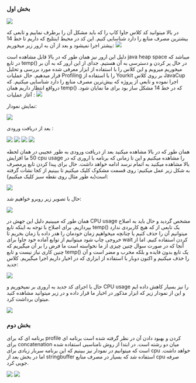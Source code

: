 ### بخش اول

<img src="./images/1.png"/>
 
در بالا میتوانید کد کلاس جاوا کاپ را که باید مشکل آن را برطرف نماییم و تابعی که بیشترین مصرف منابع را دارد شناسایی کنیم.
این کد در محیط اینتلیج که داریم تا خط 14 بیشتر اجرا نمیشود و بعد از آن به ارور زیر میخوریم:
<img src="./images/2.png"/>

 دلیل این ارور نیز همان طور که در بالا قابل مشاهده است java heap space میباشد که در تابع temp() در حال پر کردن و دسترسی به آن هستیم.
جدای از این ارور که به آن بر میخوریم میرویم و این کلاس را با استفاده از ابزار معرفی شده مورد بررسی و تحلیل قرار میدهیم.
حال عملیات Profiling را با استفاده از Yourkit بر روی کلاس JavaCup اجرا نموده و تابعی از پروژه که بیش‌ترین مصرف منابع را دارد شناسایی میکنیم. که درواقع انتظار داریم همان temp() که در خط 14 مشکل ساز بود برای ما نمایان شود.
آغاز عملیات :
<img src="./images/3.png"/>
 
نمایش نمودار:

<img src="./images/4.png"/>

 
بعد از دریافت ورودی :
 
 <img src="./images/5.png"/>
<img src="./images/6.png"/>
<img src="./images/7.png"/>
<img src="./images/8.png"/>


 
 همان طور که در بالا مشاهده میکنید بعد از دریافت ورودی به طور عجیبی در همان لحظه 50 ما افزایش cpu usage را مشاهده میکنیم و این تا زمانی که برنامه با اروری که در بالا مشاهده میکنید به اتمام نرسد ادامه خواهد داشت.
حال برای پیدا کردن تابع پرمصرف به شکل زیر عمل میکنیم:
روی قسمت مشکوک کلیک میکنیم تا ببینیم از کجا نشات گرفته است(به طور مثال روی نقطه سبز کلیک میکنیم):

 <img src="./images/9.png"/>

حال با تصویر زیر روبرو خواهیم شد:

<img src="./images/10.png"/>

 
همان طور که میبینیم دلیل این جهش در CPU usage مشخص گردید و حال باید به اصلاح بپردازیم.
برای اصلاح با توجه به اینکه تابع temp() یک تابعی از که هیچ کاربردی ندارد میتوانیم آن را حذف کنیم یا چنانچه میخواهیم زمان خودمان را هدر داده یا زمان بخریم تا خروجی چاپ شود میتوانیم از توابع آماده خود جاوا برای wait کردن استفاده کنیم. 
اما از آنجا که در صورت سوال چنین چیزی از ما نخواسته است ما فرض را بر آن میگیریم که چنین کاری نیاز نیست و تابع temp() یک تابع بدون فایده و بلکه مخرب و مضر است و آن را خذف میکنیم و اکنون دوبار با استفاده از ابزاری که در اخیار داریم اجرا میگیریم.
کلاس جدید:

<img src="./images/11.png"/>

 
حال با اجرای کد جدید به اروری بر نمیخوریم و CPU usage را نیز بسیار کاهش داده ایم و این از نمودار زیر که ابزار مذکور در اخیار ما قرار داده و در زیر میتوانید مشاهده کنید میتوان برداشت کرد.
 

<img src="./images/12.png"/>


### بخش دوم

برنامه ای که برای profile کردن و بهبود دادن آن در نظر گرفته شده است برنامه ای برای concatenation میان دو رشته است. در ابتدا از روش نامناسبی استفاده شده است که میتوانیم در نمودار نیز ببینیم که این برنامه سربار زیادی برای cpu خواهد داشت. اما در بخش بعد از stringbuffer‌ استفاده شد که بسیار در مصرف منابع cpu صرفه جویی کرد.

<img src="./images/before.png"/>
<img src="./images/after.png"/>
